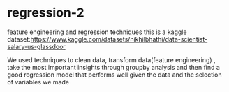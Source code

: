 # regression-2
feature engineering and regression techniques
this is a kaggle dataset:https://www.kaggle.com/datasets/nikhilbhathi/data-scientist-salary-us-glassdoor

We used techniques to clean data, transform data(feature engineering) , take the most important insights through groupby analysis and then find a good regression model that performs well given the data and the selection of variables we made
